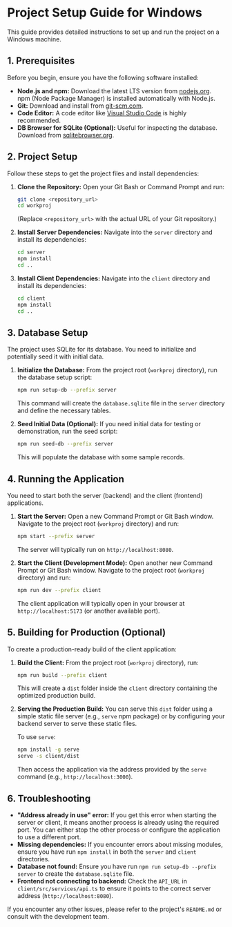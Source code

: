 # Project Setup Guide for Windows

This guide provides detailed instructions to set up and run the project on a Windows machine.

## 1. Prerequisites

Before you begin, ensure you have the following software installed:

*   **Node.js and npm:** Download the latest LTS version from [nodejs.org](https://nodejs.org/). npm (Node Package Manager) is installed automatically with Node.js.
*   **Git:** Download and install from [git-scm.com](https://git-scm.com/download/win).
*   **Code Editor:** A code editor like [Visual Studio Code](https://code.visualstudio.com/) is highly recommended.
*   **DB Browser for SQLite (Optional):** Useful for inspecting the database. Download from [sqlitebrowser.org](https://sqlitebrowser.org/dl/).

## 2. Project Setup

Follow these steps to get the project files and install dependencies:

1.  **Clone the Repository:**
    Open your Git Bash or Command Prompt and run:
    ```bash
    git clone <repository_url>
    cd workproj
    ```
    (Replace `<repository_url>` with the actual URL of your Git repository.)

2.  **Install Server Dependencies:**
    Navigate into the `server` directory and install its dependencies:
    ```bash
    cd server
    npm install
    cd ..
    ```

3.  **Install Client Dependencies:**
    Navigate into the `client` directory and install its dependencies:
    ```bash
    cd client
    npm install
    cd ..
    ```

## 3. Database Setup

The project uses SQLite for its database. You need to initialize and potentially seed it with initial data.

1.  **Initialize the Database:**
    From the project root (`workproj` directory), run the database setup script:
    ```bash
    npm run setup-db --prefix server
    ```
    This command will create the `database.sqlite` file in the `server` directory and define the necessary tables.

2.  **Seed Initial Data (Optional):**
    If you need initial data for testing or demonstration, run the seed script:
    ```bash
    npm run seed-db --prefix server
    ```
    This will populate the database with some sample records.

## 4. Running the Application

You need to start both the server (backend) and the client (frontend) applications.

1.  **Start the Server:**
    Open a new Command Prompt or Git Bash window. Navigate to the project root (`workproj` directory) and run:
    ```bash
    npm start --prefix server
    ```
    The server will typically run on `http://localhost:8080`.

2.  **Start the Client (Development Mode):**
    Open another new Command Prompt or Git Bash window. Navigate to the project root (`workproj` directory) and run:
    ```bash
    npm run dev --prefix client
    ```
    The client application will typically open in your browser at `http://localhost:5173` (or another available port).

## 5. Building for Production (Optional)

To create a production-ready build of the client application:

1.  **Build the Client:**
    From the project root (`workproj` directory), run:
    ```bash
    npm run build --prefix client
    ```
    This will create a `dist` folder inside the `client` directory containing the optimized production build.

2.  **Serving the Production Build:**
    You can serve this `dist` folder using a simple static file server (e.g., `serve` npm package) or by configuring your backend server to serve these static files.

    To use `serve`:
    ```bash
    npm install -g serve
    serve -s client/dist
    ```
    Then access the application via the address provided by the `serve` command (e.g., `http://localhost:3000`).

## 6. Troubleshooting

*   **"Address already in use" error:** If you get this error when starting the server or client, it means another process is already using the required port. You can either stop the other process or configure the application to use a different port.
*   **Missing dependencies:** If you encounter errors about missing modules, ensure you have run `npm install` in both the `server` and `client` directories.
*   **Database not found:** Ensure you have run `npm run setup-db --prefix server` to create the `database.sqlite` file.
*   **Frontend not connecting to backend:** Check the `API_URL` in `client/src/services/api.ts` to ensure it points to the correct server address (`http://localhost:8080`).

If you encounter any other issues, please refer to the project's `README.md` or consult with the development team.
